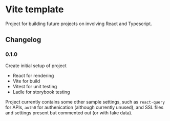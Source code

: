 # Vite template

Project for building future projects on involving React and Typescript.

## Changelog
### 0.1.0
Create initial setup of project
- React for rendering
- Vite for build
- Vitest for unit testing
- Ladle for storybook testing

Project currently contains some other sample settings, such as `react-query` for APIs, `auth0` for authenication 
(although currently unused), and SSL files and settings present but commented out (or with fake data).
